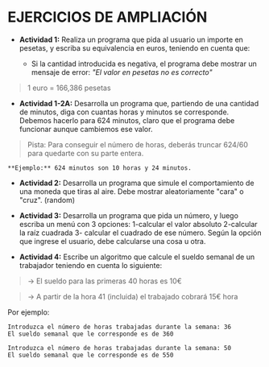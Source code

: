 # EJERCICIOS DE AMPLIACIÓN

* **Actividad 1:** Realiza un programa que pida al usuario un importe en pesetas, y escriba su equivalencia en euros, teniendo en cuenta que:

  - Si la cantidad introducida es negativa, el programa debe mostrar un mensaje de error: *"El valor en pesetas no es correcto"*
>1 euro = 166,386 pesetas

* **Actividad 1-2A:** Desarrolla un programa que, partiendo de una cantidad de minutos, diga con cuantas horas y minutos se corresponde. Debemos hacerlo para 624 minutos, claro que el programa debe funcionar aunque cambiemos ese valor. 
>Pista: Para conseguir el número de horas, deberás truncar 624/60 para quedarte con su parte entera.

````
**Ejemplo:** 624 minutos son 10 horas y 24 minutos.
````

* **Actividad 2:** Desarrolla un programa que simule el comportamiento de una moneda que tiras al aire. Debe mostrar aleatoriamente "cara" o "cruz". (random)

* **Actividad 3:** Desarrolla un programa que pida un número, y luego escriba un menú con 3 opciones: 1-calcular el valor absoluto 2-calcular la raíz cuadrada 3- calcular el cuadrado de ese número. Según la opción que ingrese el usuario, debe calcularse una cosa u otra.

* **Actividad 4:** Escribe un algoritmo que calcule el sueldo semanal de un trabajador teniendo en cuenta lo siguiente:

>-> El sueldo para las primeras 40 horas es 10€

>-> A partir de la hora 41 (incluida) el trabajado cobrará 15€ hora

Por ejemplo:
````
Introduzca el número de horas trabajadas durante la semana: 36
El sueldo semanal que le corresponde es de 360
````
````
Introduzca el número de horas trabajadas durante la semana: 50
El sueldo semanal que le corresponde es de 550
````
